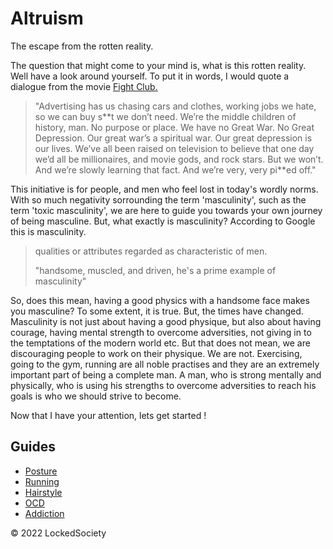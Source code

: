 # Altruism

The escape from the rotten reality.

The question that might come to your mind is, what is this rotten reality. Well have a look around yourself. To put it in words, I would quote a dialogue from the movie 
[Fight Club.](https://www.google.com/search?q=fight+club&rlz=1C1CHBF_enIN1013IN1013&oq=fight+club+&aqs=chrome.0.0i271j46i67i131i433j0i67i131i433l2j46i67i433j0i67i433j0i512j69i60.1463j0j7&sourceid=chrome&ie=UTF-8)
> "Advertising has us chasing cars and clothes, working jobs we hate, so we can buy s**t we don’t need. We’re the middle children of history, man. No purpose or place. We have no Great War. No Great Depression. Our great war’s a spiritual war. Our great depression is our lives. We’ve all been raised on television to believe that one day we’d all be millionaires, and movie gods, and rock stars. But we won’t. And we’re slowly learning that fact. And we’re very, very pi\*\*ed off."

This initiative is for people, and men who feel lost in today's wordly norms. With so much negativity sorrounding the term 'masculinity', such as the term 'toxic masculinity', we are here to guide you towards your own journey of being masculine. But, what exactly is masculinity? According to Google this is masculinity.
>qualities or attributes regarded as characteristic of men.
>
>"handsome, muscled, and driven, he's a prime example of masculinity"

So, does this mean, having a good physics with a handsome face makes you masculine? To some extent, it is true. But, the times have changed. Masculinity is not just about having a good physique, but also about having courage, having mental strength to overcome adversities, not giving in to the temptations of the modern world etc. But that does not mean, we are discouraging people to work on their physique. We are not. Exercising, going to the gym, running are all noble practises and they are an extremely important part of being a complete man. A man, who is strong mentally and physically, who is using his strengths to overcome adversities to reach his goals is who we should strive to become.

Now that I have your attention, lets get started !

## Guides

- [Posture](guides/posture.md)
- [Running](guides/running.md)
- [Hairstyle](guides/hairstyle.md)
- [OCD](guides/ocd.md)
- [Addiction](guides/addiction.md)


&copy; 2022 LockedSociety
